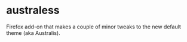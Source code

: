 australess
==========

Firefox add-on that makes a couple of minor tweaks to the new default theme (aka Australis).

